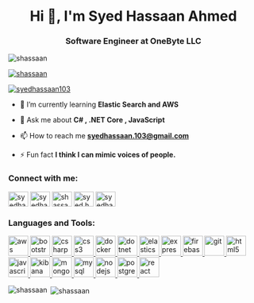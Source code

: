 <h1 align="center">Hi 👋, I'm Syed Hassaan Ahmed</h1>
<h3 align="center">Software Engineer at OneByte LLC</h3>

<p align="left"> <img src="https://komarev.com/ghpvc/?username=shassaan&label=Profile%20views&color=0e75b6&style=flat" alt="shassaan" /> </p>

<p align="left"> <a href="https://github.com/ryo-ma/github-profile-trophy"><img src="https://github-profile-trophy.vercel.app/?username=shassaan" alt="shassaan" /></a> </p>

<p align="left"> <a href="https://twitter.com/syedhassaan103" target="blank"><img src="https://img.shields.io/twitter/follow/syedhassaan103?logo=twitter&style=for-the-badge" alt="syedhassaan103" /></a> </p>

- 🌱 I’m currently learning **Elastic Search and AWS**

- 💬 Ask me about **C# , .NET Core , JavaScript**

- 📫 How to reach me **syedhassaan.103@gmail.com**

- ⚡ Fun fact **I think I can mimic voices of people.**

<p align="left">
<h3 align="left">Connect with me:</h3>
<a href="https://dev.to/syedhassaan103" target="blank"><img align="center" src="https://cdn.jsdelivr.net/npm/simple-icons@3.0.1/icons/dev-dot-to.svg" alt="syedhassaan103" height="30" width="40" /></a>
<a href="https://twitter.com/syedhassaan103" target="blank"><img align="center" src="https://cdn.jsdelivr.net/npm/simple-icons@3.0.1/icons/twitter.svg" alt="syedhassaan103" height="30" width="40" /></a>
<a href="https://linkedin.com/in/shassaan" target="blank"><img align="center" src="https://cdn.jsdelivr.net/npm/simple-icons@3.0.1/icons/linkedin.svg" alt="shassaan" height="30" width="40" /></a>
<a href="https://fb.com/syed.hassaan.102" target="blank"><img align="center" src="https://cdn.jsdelivr.net/npm/simple-icons@3.0.1/icons/facebook.svg" alt="syed.hassaan.102" height="30" width="40" /></a>
<a href="https://instagram.com/syedhassaannaqvi" target="blank"><img align="center" src="https://cdn.jsdelivr.net/npm/simple-icons@3.0.1/icons/instagram.svg" alt="syedhassaannaqvi" height="30" width="40" /></a>
</p>

<h3 align="left">Languages and Tools:</h3>
<p align="left"> <a href="https://aws.amazon.com" target="_blank"> <img src="https://devicons.github.io/devicon/devicon.git/icons/amazonwebservices/amazonwebservices-original-wordmark.svg" alt="aws" width="40" height="40"/> </a> <a href="https://getbootstrap.com" target="_blank"> <img src="https://devicons.github.io/devicon/devicon.git/icons/bootstrap/bootstrap-plain.svg" alt="bootstrap" width="40" height="40"/> </a> <a href="https://www.w3schools.com/cs/" target="_blank"> <img src="https://devicons.github.io/devicon/devicon.git/icons/csharp/csharp-original.svg" alt="csharp" width="40" height="40"/> </a> <a href="https://www.w3schools.com/css/" target="_blank"> <img src="https://devicons.github.io/devicon/devicon.git/icons/css3/css3-original-wordmark.svg" alt="css3" width="40" height="40"/> </a> <a href="https://www.docker.com/" target="_blank"> <img src="https://devicons.github.io/devicon/devicon.git/icons/docker/docker-original-wordmark.svg" alt="docker" width="40" height="40"/> </a> <a href="https://dotnet.microsoft.com/" target="_blank"> <img src="https://devicons.github.io/devicon/devicon.git/icons/dot-net/dot-net-original-wordmark.svg" alt="dotnet" width="40" height="40"/> </a> <a href="https://www.elastic.co" target="_blank"> <img src="https://www.vectorlogo.zone/logos/elastic/elastic-icon.svg" alt="elasticsearch" width="40" height="40"/> </a> <a href="https://expressjs.com" target="_blank"> <img src="https://devicons.github.io/devicon/devicon.git/icons/express/express-original-wordmark.svg" alt="express" width="40" height="40"/> </a> <a href="https://firebase.google.com/" target="_blank"> <img src="https://www.vectorlogo.zone/logos/firebase/firebase-icon.svg" alt="firebase" width="40" height="40"/> </a> <a href="https://git-scm.com/" target="_blank"> <img src="https://www.vectorlogo.zone/logos/git-scm/git-scm-icon.svg" alt="git" width="40" height="40"/> </a> <a href="https://www.w3.org/html/" target="_blank"> <img src="https://devicons.github.io/devicon/devicon.git/icons/html5/html5-original-wordmark.svg" alt="html5" width="40" height="40"/> </a> <a href="https://developer.mozilla.org/en-US/docs/Web/JavaScript" target="_blank"> <img src="https://devicons.github.io/devicon/devicon.git/icons/javascript/javascript-original.svg" alt="javascript" width="40" height="40"/> </a> <a href="https://www.elastic.co/kibana" target="_blank"> <img src="https://www.vectorlogo.zone/logos/elasticco_kibana/elasticco_kibana-icon.svg" alt="kibana" width="40" height="40"/> </a> <a href="https://www.mongodb.com/" target="_blank"> <img src="https://devicons.github.io/devicon/devicon.git/icons/mongodb/mongodb-original-wordmark.svg" alt="mongodb" width="40" height="40"/> </a> <a href="https://www.mysql.com/" target="_blank"> <img src="https://devicons.github.io/devicon/devicon.git/icons/mysql/mysql-original-wordmark.svg" alt="mysql" width="40" height="40"/> </a> <a href="https://nodejs.org" target="_blank"> <img src="https://devicons.github.io/devicon/devicon.git/icons/nodejs/nodejs-original-wordmark.svg" alt="nodejs" width="40" height="40"/> </a> <a href="https://www.postgresql.org" target="_blank"> <img src="https://devicons.github.io/devicon/devicon.git/icons/postgresql/postgresql-original-wordmark.svg" alt="postgresql" width="40" height="40"/> </a> <a href="https://reactjs.org/" target="_blank"> <img src="https://devicons.github.io/devicon/devicon.git/icons/react/react-original-wordmark.svg" alt="react" width="40" height="40"/> </a> </p>

<p><img align="left" src="https://github-readme-stats.vercel.app/api/top-langs/?username=shassaan&layout=compact" alt="shassaan" /></p>

<p>&nbsp;<img align="center" src="https://github-readme-stats.vercel.app/api?username=shassaan&show_icons=true" alt="shassaan" /></p>




